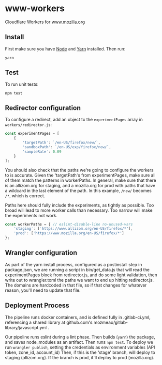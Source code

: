 # www-workers

Cloudflare Workers for www.mozilla.org

## Install

First make sure you have [Node](https://nodejs.org/) and [Yarn](https://yarnpkg.com/) installed. Then run:

```
yarn
```

## Test

To run unit tests:

```
npm test
```

## Redirector configuration

To configure a redirect, add an object to the `experimentPages` array in `workers/redirector.js`:

```javascript
const experimentPages = [
    {
        'targetPath': `/en-US/firefox/new/`,
        'sandboxPath': `/en-US/exp/firefox/new/`,
        'sampleRate': 0.09
    }
];
```

You should also check that the paths we're going to configure the workers to is accurate.  Given the 'targetPath's from experimentPages, make sure all of them match the patterns in workerPaths. In general, make sure that there is an allizom.org for staging, and a mozilla.org for prod with paths that have a wildcard in the last element of the path. In this example, `/new/` becomes `/*`, which is correct.

Paths here should fully include the experiments, as tightly as possible. Too broad will lead to more worker calls than necessary.  Too narrow will make the experiments not work.

```javascript
const workerPaths = { // eslint-disable-line no-unused-vars
    'staging': ['https://www.allizom.org/en-US/firefox/*'],
    'prod': ['https://www.mozilla.org/en-US/firefox/*']
};
```

## Wrangler configuration

As part of the yarn install process, configured as a postinstall step in package.json, we are running a script in bin/get_data.js that will read the experimentPages block from redirector.js, and do some light validation, then write out to wrangler.toml the paths we want to end up hitting redirector.js.  The domains are hardcoded in that file, so if that changes for whatever reason, you'll need to update that file.

## Deployment Process

The pipeline runs docker containers, and is defined fully in .gitlab-ci.yml, referencing a shared library at github.com's mozmeao/gitlab-library/javascript.yml .

Our pipeline runs eslint during a lint phase.
Then builds (`yarn`) the package, and saves node_modules as an artifact.
Then runs `npm test`.
To deploy we run `wrangler publish`, setting the credentials as environment variables (API token, zone_id, account_id)
Then, if this is the 'stage' branch, will deploy to staging (allizom.org).
If the branch is prod, it'll deploy to prod (mozilla.org).
